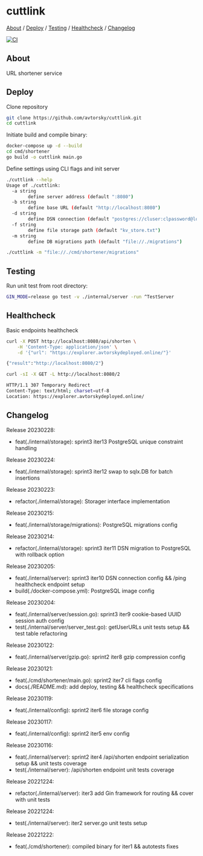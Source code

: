 # cuttlink

[About](#about) /
[Deploy](#deploy) /
[Testing](#testing) /
[Healthcheck](#healthcheck) /
[Changelog](#changelog)

[![CI](https://github.com/avtorsky/cuttlink/actions/workflows/shortenertest.yml/badge.svg?branch=iter13)](https://github.com/avtorsky/cuttlink/actions/workflows/shortenertest.yml)

## About
URL shortener service

## Deploy

Clone repository 

```bash
git clone https://github.com/avtorsky/cuttlink.git
cd cuttlink
```

Initiate build and compile binary:

```bash
docker-compose up -d --build
cd cmd/shortener
go build -o cuttlink main.go
```

Define settings using CLI flags and init server

```bash
./cuttlink --help        
Usage of ./cuttlink:
  -a string
    	define server address (default ":8080")
  -b string
    	define base URL (default "http://localhost:8080")
  -d string
    	define DSN connection (default "postgres://cluser:clpassword@localhost/cldev?sslmode=disable")
  -f string
    	define file storage path (default "kv_store.txt")
  -m string
    	define DB migrations path (default "file://./migrations")

./cuttlink -m "file://./cmd/shortener/migrations"
```

## Testing

Run unit test from root directory:

```bash
GIN_MODE=release go test -v ./internal/server -run ^TestServer
```

## Healthcheck

Basic endpoints healthcheck

```bash
curl -X POST http://localhost:8080/api/shorten \
    -H 'Content-Type: application/json' \
    -d '{"url": "https://explorer.avtorskydeployed.online/"}'

{"result":"http://localhost:8080/2"}
```

```bash
curl -sI -X GET -L http://localhost:8080/2

HTTP/1.1 307 Temporary Redirect
Content-Type: text/html; charset=utf-8
Location: https://explorer.avtorskydeployed.online/
```

## Changelog

Release 20230228:
* feat(./internal/storage): sprint3 iter13 PostgreSQL unique constraint handling

Release 20230224:
* feat(./internal/storage): sprint3 iter12 swap to sqlx.DB for batch insertions

Release 20230223:
* refactor(./internal/storage): Storager interface implementation

Release 20230215:
* feat(./internal/storage/migrations): PostgreSQL migrations config

Release 20230214:
* refactor(./internal/storage): sprint3 iter11 DSN migration to PostgreSQL with rollback option

Release 20230205:
* feat(./internal/server): sprint3 iter10 DSN connection config && /ping healthcheck endpoint setup
* build(./docker-compose.yml): PostgreSQL image config

Release 20230204:
* feat(./internal/server/session.go): sprint3 iter9 cookie-based UUID session auth config
* test(./internal/server/server_test.go): getUserURLs unit tests setup && test table refactoring

Release 20230122:
* feat(./internal/server/gzip.go): sprint2 iter8 gzip compression config

Release 20230121:
* feat(./cmd/shortener/main.go): sprint2 iter7 cli flags config
* docs(./README.md): add deploy, testing && healthcheck specifications

Release 20230119:
* feat(./internal/config): sprint2 iter6 file storage config

Release 20230117:
* feat(./internal/config): sprint2 iter5 env config

Release 20230116:
* feat(./internal/server): sprint2 iter4 /api/shorten endpoint serialization setup && unit tests coverage
* test(./internal/server): /api/shorten endpoint unit tests coverage

Release 20221224:
* refactor(./internal/server): iter3 add Gin framework for routing && cover with unit tests

Release 20221224:
* test(./internal/server): iter2 server.go unit tests setup

Release 20221222:
* feat(./cmd/shortener): compiled binary for iter1 && autotests fixes
